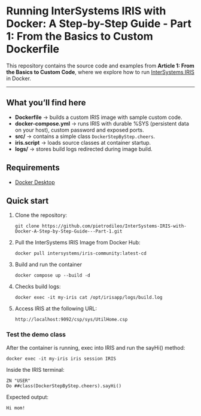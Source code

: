 # Running InterSystems IRIS with Docker: A Step-by-Step Guide - Part 1: From the Basics to Custom Dockerfile

This repository contains the source code and examples from **Article 1: From the Basics to Custom Code**, where we explore how to run [InterSystems IRIS](https://www.intersystems.com/products/intersystems-iris/) in Docker.

---

## What you’ll find here

- **Dockerfile** → builds a custom IRIS image with sample custom code.
- **docker-compose.yml** → runs IRIS with durable %SYS (persistent data on your host), custom password and exposed ports.
- **src/** → contains a simple class `DockerStepByStep.cheers`.
- **iris.script** → loads source classes at container startup.
- **logs/** → stores build logs redirected during image build.

## Requirements

- [Docker Desktop](https://www.docker.com/products/docker-desktop/)

## Quick start

1. Clone the repository:

   ```
   git clone https://github.com/pietrodileo/InterSystems-IRIS-with-Docker-A-Step-by-Step-Guide---Part-1.git
   ```
2. Pull the InterSystems IRIS Image from Docker Hub:

   ```
   docker pull intersystems/iris-community:latest-cd
   ```
3. Build and run the container

   ```
   docker compose up --build -d
   ```
4. Checks build logs:

   ```
   docker exec -it my-iris cat /opt/irisapp/logs/build.log
   ```
5. Access IRIS at the following URL:

   ```
   http://localhost:9092/csp/sys/UtilHome.csp
   ```

### Test the demo class

After the container is running, exec into IRIS and run the sayHi() method:

```
docker exec -it my-iris iris session IRIS
```

Inside the IRIS terminal:

```
ZN "USER"
Do ##class(DockerStepByStep.cheers).sayHi()
```

Expected output:

```
Hi mom!
```
